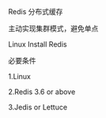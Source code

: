 Redis 分布式缓存

主动实现集群模式，避免单点

Linux Install Redis

必要条件

1.Linux

2.Redis 3.6 or above

3.Jedis or Lettuce

